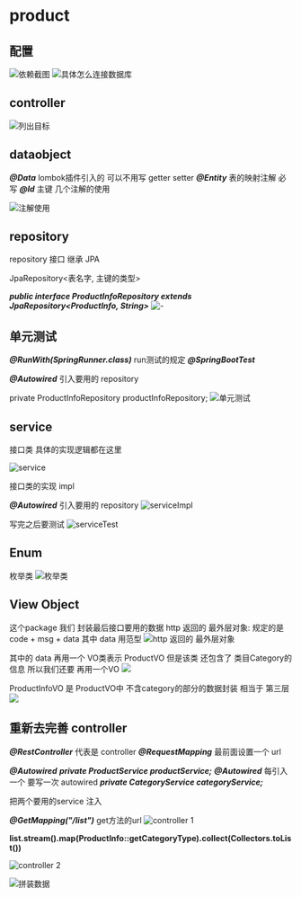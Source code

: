 # product

## 配置
![依赖截图](https://github.com/Francis11h/product/blob/master/image/1.png)
![具体怎么连接数据库](https://github.com/Francis11h/product/blob/master/image/2.png)


## controller
![列出目标](https://github.com/Francis11h/product/blob/master/image/6.png)

## dataobject
***@Data***      lombok插件引入的 可以不用写 getter setter
***@Entity***    表的映射注解 必写
***@Id***        主键
几个注解的使用

![注解使用](https://github.com/Francis11h/product/blob/master/image/3.png)
    
## repository


repository 接口 继承 JPA

JpaRepository<表名字, 主键的类型>

***public interface ProductInfoRepository extends JpaRepository<ProductInfo, String>***
![-](https://github.com/Francis11h/product/blob/master/image/4.png)


## 单元测试

***@RunWith(SpringRunner.class)***      run测试的规定
***@SpringBootTest***                   

***@Autowired***   引入要用的 repository

private ProductInfoRepository productInfoRepository;
![单元测试](https://github.com/Francis11h/product/blob/master/image/5.png)


## service

接口类 具体的实现逻辑都在这里

![service](https://github.com/Francis11h/product/blob/master/image/7.png)

接口类的实现 impl

***@Autowired***   引入要用的 repository 
![serviceImpl](https://github.com/Francis11h/product/blob/master/image/8.png)

写完之后要测试 
![serviceTest](https://github.com/Francis11h/product/blob/master/image/10.png)


## Enum

枚举类
![枚举类](https://github.com/Francis11h/product/blob/master/image/9.png)




## View Object

这个package 我们 封装最后接口要用的数据 
http  返回的 最外层对象: 规定的是 code + msg + data
其中 data 用范型
![http 返回的 最外层对象](https://github.com/Francis11h/product/blob/master/image/11.png)

其中的 data 再用一个 VO类表示 ProductVO 
但是该类 还包含了 类目Category的信息 所以我们还要 再用一个VO
![](https://github.com/Francis11h/product/blob/master/image/12.png)

ProductInfoVO 是 ProductVO中 不含category的部分的数据封装 相当于 第三层
![](https://github.com/Francis11h/product/blob/master/image/13.png)




## 重新去完善 controller

***@RestController***  代表是 controller
***@RequestMapping***   最前面设置一个 url

***@Autowired***
***private ProductService productService;***
***@Autowired***  每引入一个 要写一次 autowired
***private CategoryService categoryService;***

把两个要用的service 注入

***@GetMapping("/list")***   get方法的url
![controller 1](https://github.com/Francis11h/product/blob/master/image/14.png)

**list.stream().map(ProductInfo::getCategoryType).collect(Collectors.toList())**

![controller 2](https://github.com/Francis11h/product/blob/master/image/15.png)

![拼装数据](https://github.com/Francis11h/product/blob/master/image/16.png)




